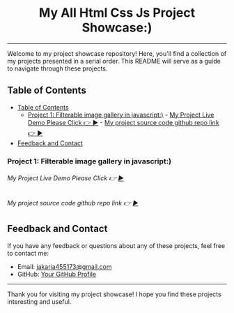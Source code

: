 <h1 align="center">My All Html Css Js Project Showcase:)</h1>

---

Welcome to my project showcase repository! Here, you'll find a collection of my projects presented in a serial order. This README will serve as a guide to navigate through these projects.

## Table of Contents

- [Table of Contents](#table-of-contents)
  - [Project 1: Filterable image gallery in javascript:)](#project-1-filterable-image-gallery-in-javascript)
        - [My Project Live Demo Please Click 👉 ▶](#my-project-live-demo-please-click--)
        - [My project source code github repo link 👉 ▶](#my-project-source-code-github-repo-link--)
- [Feedback and Contact](#feedback-and-contact)

### Project 1: Filterable image gallery in javascript:)

###### My Project Live Demo Please Click 👉 [▶](https://ikramuzzaman455173.github.io/all-html-css-js-simple-project/javascript-filterable-image-gallery/pactise.html 'Click For Live Project Demo')


###### My project source code github repo link 👉 [▶](https://github.com/ikramuzzaman455173/all-html-css-js-simple-project/tree/main/javascript-filterable-image-gallery 'Click For Live Project Demo')



## Feedback and Contact

If you have any feedback or questions about any of these projects, feel free to contact me:

- Email: jakaria455173@gmail.com
- GitHub: [Your GitHub Profile](https://github.com/ikramuzzaman455173)

---

Thank you for visiting my project showcase! I hope you find these projects interesting and useful.